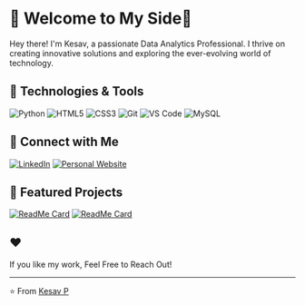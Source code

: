 # 🌌 Welcome to My Side🚀


Hey there! I'm Kesav, a passionate Data Analytics Professional. I thrive on creating innovative solutions and exploring the ever-evolving world of technology.

## 🔧 Technologies & Tools

![Python](https://img.shields.io/badge/-Python-333?style=flat&logo=python)
![HTML5](https://img.shields.io/badge/-HTML5-333?style=flat&logo=html5)
![CSS3](https://img.shields.io/badge/-CSS3-333?style=flat&logo=css3)
![Git](https://img.shields.io/badge/-Git-333?style=flat&logo=git)
![VS Code](https://img.shields.io/badge/-VS%20Code-333?style=flat&logo=visual-studio-code)
![MySQL](https://img.shields.io/badge/mysql-4479A1.svg?style=for-the-badge&logo=mysql&logoColor=white)



## 🔗 Connect with Me

[![LinkedIn](https://img.shields.io/badge/LinkedIn-0077B5?style=flat&logo=linkedin&logoColor=white)](https://www.linkedin.com/in/kp01/)
[![Personal Website](https://img.shields.io/badge/Website-000000?style=flat&logo=About.me&logoColor=white)](https://kesavp-01.github.io/kp/)


## 🎨 Featured Projects

[![ReadMe Card](https://github-readme-stats.vercel.app/api/pin/?username=KesavP-01&repo=Discounted_Cash_Flow&theme=radical)](https://github.com/KesavP-01/Discounted_Cash_Flow)
[![ReadMe Card](https://github-readme-stats.vercel.app/api/pin/?username=KesavP-01&repo=Portfolio-Optimization&theme=radical)](https://github.com/KesavP-01/Portfolio-Optimization)


## ❤️ 

If you like my work, Feel Free to Reach Out!


---

⭐️ From [Kesav P](https://github.com/KesavP-01)
